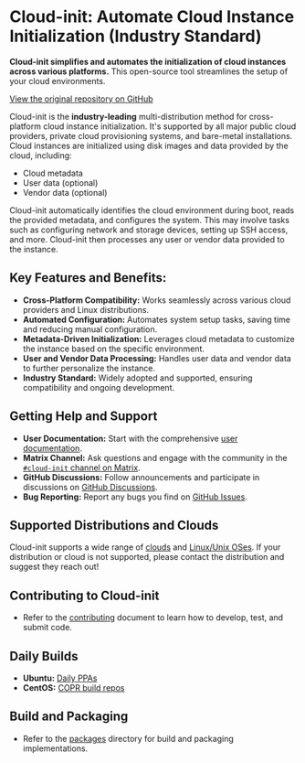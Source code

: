 # Cloud-init: Automate Cloud Instance Initialization (Industry Standard)

**Cloud-init simplifies and automates the initialization of cloud instances across various platforms.** This open-source tool streamlines the setup of your cloud environments.

[View the original repository on GitHub](https://github.com/canonical/cloud-init)

Cloud-init is the **industry-leading** multi-distribution method for cross-platform cloud instance initialization. It's supported by all major public cloud providers, private cloud provisioning systems, and bare-metal installations. Cloud instances are initialized using disk images and data provided by the cloud, including:

*   Cloud metadata
*   User data (optional)
*   Vendor data (optional)

Cloud-init automatically identifies the cloud environment during boot, reads the provided metadata, and configures the system. This may involve tasks such as configuring network and storage devices, setting up SSH access, and more. Cloud-init then processes any user or vendor data provided to the instance.

## Key Features and Benefits:

*   **Cross-Platform Compatibility:** Works seamlessly across various cloud providers and Linux distributions.
*   **Automated Configuration:** Automates system setup tasks, saving time and reducing manual configuration.
*   **Metadata-Driven Initialization:** Leverages cloud metadata to customize the instance based on the specific environment.
*   **User and Vendor Data Processing:** Handles user data and vendor data to further personalize the instance.
*   **Industry Standard:** Widely adopted and supported, ensuring compatibility and ongoing development.

## Getting Help and Support

*   **User Documentation:** Start with the comprehensive [user documentation](https://docs.cloud-init.io/en/latest/).
*   **Matrix Channel:** Ask questions and engage with the community in the [``#cloud-init`` channel on Matrix](https://matrix.to/#/#cloud-init:ubuntu.com).
*   **GitHub Discussions:** Follow announcements and participate in discussions on [GitHub Discussions](https://github.com/canonical/cloud-init/discussions).
*   **Bug Reporting:** Report any bugs you find on [GitHub Issues](https://github.com/canonical/cloud-init/issues).

## Supported Distributions and Clouds

Cloud-init supports a wide range of [clouds](https://docs.cloud-init.io/en/latest/reference/datasources.html#datasources_supported) and [Linux/Unix OSes](https://docs.cloud-init.io/en/latest/reference/distros.html). If your distribution or cloud is not supported, please contact the distribution and suggest they reach out!

## Contributing to Cloud-init

*   Refer to the [contributing](https://docs.cloud-init.io/en/latest/development/index.html) document to learn how to develop, test, and submit code.

## Daily Builds

*   **Ubuntu:** [Daily PPAs](https://code.launchpad.net/~cloud-init-dev/+archive/ubuntu/daily)
*   **CentOS:** [COPR build repos](https://copr.fedorainfracloud.org/coprs/g/cloud-init/cloud-init-dev/)

## Build and Packaging

*   Refer to the [packages](packages) directory for build and packaging implementations.